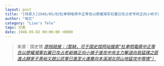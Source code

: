 ```yaml
---
layout: post
title: "[待录入]1946/05/02杜聿明电蒋中正等告以廖耀湘军右翼已攻占老爷岭正向小岭子进攻中央主力击退向我猛扑之匪进占归家子黑峪又赵公武军已进至火连寨向本溪湖北郊山地猛攻中等情"
author: "电文"
category: "Liao's Tele"
tags: 分类
date: 1946-05-02 00:00:00 +0000
---
```

> 来源：国史馆 [*原档链接：（暂缺，可于国史馆网站搜索“杜聿明電蔣中正等告以廖耀湘軍右翼已攻占老爺嶺正向小嶺子進攻中央主力擊退向我猛撲之匪進占歸家子黑峪又趙公武軍已進至火連寨向本溪湖北郊山地猛攻中等情“）*]()
